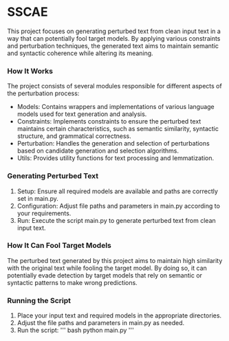 # SSCAE
This project focuses on generating perturbed text from clean input text in a way that can potentially fool target models. By applying various constraints and perturbation techniques, the generated text aims to maintain semantic and syntactic coherence while altering its meaning.

### How It Works
The project consists of several modules responsible for different aspects of the perturbation process:

* Models: Contains wrappers and implementations of various language models used for text generation and analysis.
* Constraints: Implements constraints to ensure the perturbed text maintains certain characteristics, such as semantic similarity, syntactic structure, and grammatical correctness.
* Perturbation: Handles the generation and selection of perturbations based on candidate generation and selection algorithms.
* Utils: Provides utility functions for text processing and lemmatization.

### Generating Perturbed Text
1. Setup: Ensure all required models are available and paths are correctly set in main.py.
2. Configuration: Adjust file paths and parameters in main.py according to your requirements.
3. Run: Execute the script main.py to generate perturbed text from clean input text.

### How It Can Fool Target Models
The perturbed text generated by this project aims to maintain high similarity with the original text while fooling the target model. By doing so, it can potentially evade detection by target models that rely on semantic or syntactic patterns to make wrong predictions.

### Running the Script
1. Place your input text and required models in the appropriate directories.
2. Adjust the file paths and parameters in main.py as needed.
3. Run the script:
''' bash
python main.py
'''
